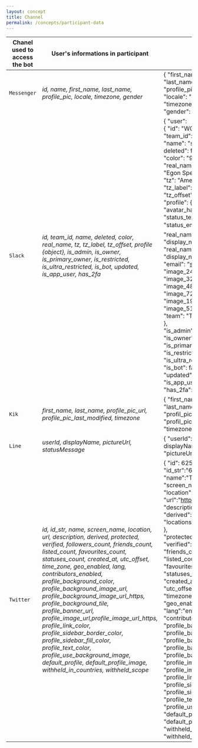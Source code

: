 ```yaml
---
layout: concept
title: Channel
permalink: /concepts/participant-data
---
```

 
| Chanel used to access the bot | User's informations in participant | JSON Example |
| ----------------------------- | ---------------------------------- | ------------ |
| `Messenger` | *id, name, first_name, last_name, profile_pic, locale, timezone, gender* | { "first_name": "Peter",<br>"last_name": "Chang",<br>"profile_pic": "https://../13055603_10105219398495383_8237637584159975445_n.jpg",<br> "locale": "en_US",<br> "timezone": -7,<br> "gender": "male" } |
| `Slack` | *id, team_id, name, deleted, color, real_name, tz, tz_label, tz_offset, profile {object}, is_admin, is_owner, is_primary_owner, is_restricted, is_ultra_restricted, is_bot, updated, is_app_user, has_2fa* | { "user": <br>{ "id": "W012A3CDE",<br> "team_id": "T012AB3C4", <br>"name": "spengler",<br> deleted": false,<br> "color": "9f69e7",<br> "real_name":<br> "Egon Spengler", <br>"tz": "America/Los_Angeles",<br> "tz_label": "Pacific Daylight Time",<br> "tz_offset": -25200,<br> "profile": {<br> "avatar_hash": "ge3b51ca72de", <br>"status_text": "Print is dead", <br>"status_emoji": ":books:", <br>"real_name": "Egon Spengler",<br> "display_name": "spengler",<br> "real_name_normalized": "Egon Spengler",<br> "display_name_normalized": "spengler",<br> "email": "spengler@ghostbusters.example.com", <br>"image_24": "https://.../avatar/e3b51ca72dee4ef87916ae2b9240df50.jpg",<br> "image_32": "https://.../avatar/e3b51ca72dee4ef87916ae2b9240df50.jpg", <br>"image_48": "https://.../avatar/e3b51ca72dee4ef87916ae2b9240df50.jpg",<br> "image_72": "https://.../avatar/e3b51ca72dee4ef87916ae2b9240df50.jpg",<br> "image_192": "https://.../avatar/e3b51ca72dee4ef87916ae2b9240df50.jpg",<br> "image_512": "https://.../avatar/e3b51ca72dee4ef87916ae2b9240df50.jpg",<br> "team": "T012AB3C4"<br> },<br> "is_admin": true,<br> "is_owner": false,<br> "is_primary_owner": false,<br> "is_restricted": false,<br> "is_ultra_restricted": false,<br> "is_bot": false,<br> "updated": 1502138686,<br> "is_app_user": false,<br> "has_2fa": false } } |
| `Kik` | *first_name, last_name, profile_pic_url, profile_pic_last_modified, timezone* | { "first_name":"Peter",<br> "last_name":"Chang", <br>"profil_pic_url":"https://.../13055603_10105219398495383_8237637584159975445_n.jpg",<br> "profil_pic_last_modified":"1502138686",<br> "timezone":"America/Toronto" } |
| `Line` | *userId, displayName, pictureUrl, statusMessage* | { "userId":"U4af4980629...", <br>displayName":"Brown",<br> "pictureUrl":"https://example.com/abcdefghijklmn",<br> "statusMessage":"Hello, LINE!" } |
| `Twitter` | *id, id_str, name, screen_name, location, url, description, derived, protected, verified, followers_count, friends_count, listed_count, favourites_count, statuses_count, created_at, utc_offset, time_zone, geo_enabled, lang, contributors_enabled, profile_background_color, profile_background_image_url, profile_background_image_url_https, profile_background_tile, profile_banner_url, profile_image_url,profile_image_url_https, profile_link_color, profile_sidebar_border_color, profile_sidebar_fill_color, profile_text_color, profile_use_background_image, default_profile, default_profile_image, withheld_in_countries, withheld_scope* | { "id": 6253282,<br> "id_str":"6253282",<br> "name":"Twitter API",<br> "screen_name":"twitterapi",<br> "location":"San Francisco, CA",<br> "url":"https://dev.twitter.com", <br>"description":"The Real Twitter API.",<br> "derived":{ <br>"locations":[{}]<br> },<br> "protected":true,<br> "verified":false, "followers_count":21,<br> "friends_count":32,<br> "listed_count":9274,<br> "favourites_count":13,<br> "statuses_count":42,<br> "created_at":"Mon Nov 29 21:18:15 +0000 2010", <br>"utc_offset":null,<br> "timezone":null,<br> "geo_enabled":true,<br> "lang":"en",<br> "contributors_enabled":false,<br> "profile_background_color":"e8f2f7",<br> "profile_background_image_url":"http://.../twitterapi-bg.png",<br> "profile_background_image_url_https":"https://.../twitterapi-bg.png",<br> "profile_background_tile":false,<br> "profile_banner_url":"https://.../profile_banners/819797/1348102824",<br> "profile_image_url":"http://.../default_profile_normal.png",<br> "profile_image_url_https":"https://.../default_profile_normal.png",<br> "profile_link_color":"0094C2",<br> "profile_sidebar_border_color":"0094C2",<br> "profile_sidebar_fill_color":"a9d9f1",<br> "profile_text_color":"437792",<br> "profile_use_background_image":true,<br> "default_profile":false,<br> "default_profile_image":false,<br> "withheld_in_countries":["GR", "HK", "MY"],<br> "withheld_scope":"user" } |
